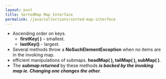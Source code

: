 ```yaml
---
layout: post
title: SortedMap Map Interface
permalink: /java/collections/sorted-map-interface
---
```


* Ascending order on keys.
  * **firstKey( )** – smallest.
  * **lastKey()** - largest.
* Several methods throw a **NoSuchElementException** when no items are in the invoking map.
* efficient manipulations of submaps. **headMap( ), tailMap( ), subMap( )**. 
* The ***submap returned*** by these methods ***is backed by the invoking map ie. Changing one changes the other***.
